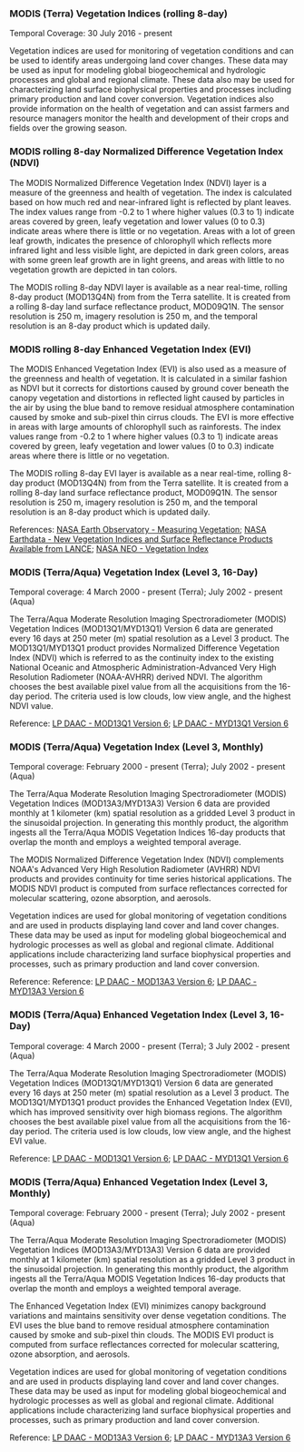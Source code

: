 ### MODIS (Terra) Vegetation Indices (rolling 8-day)
Temporal Coverage: 30 July 2016 - present

Vegetation indices are used for monitoring of vegetation conditions and can be used to identify areas undergoing land cover changes. These data may be used as input for modeling global biogeochemical and hydrologic processes and global and regional climate. These data also may be used for characterizing land surface biophysical properties and processes including primary production and land cover conversion. Vegetation indices also provide information on the health of vegetation and can assist farmers and resource managers monitor the health and development of their crops and fields over the growing season.

### MODIS rolling 8-day Normalized Difference Vegetation Index (NDVI)
The MODIS Normalized Difference Vegetation Index (NDVI) layer is a measure of the greenness and health of vegetation. The index is calculated based on how much red and near-infrared light is reflected by plant leaves. The index values range from -0.2 to 1 where higher values (0.3 to 1) indicate areas covered by green, leafy vegetation and lower values (0 to 0.3) indicate areas where there is little or no vegetation. Areas with a lot of green leaf growth, indicates the presence of chlorophyll which reflects more infrared light and less visible light, are depicted in dark green colors, areas with some green leaf growth are in light greens, and  areas with little to no vegetation growth are depicted in tan colors.

The MODIS rolling 8-day NDVI layer is available as a near real-time, rolling 8-day product (MOD13Q4N) from from the Terra satellite. It is created from a rolling 8-day land surface reflectance product, MOD09Q1N. The sensor resolution is 250 m, imagery resolution is 250 m, and the temporal resolution is an 8-day product which is updated daily.

### MODIS rolling 8-day Enhanced Vegetation Index (EVI)
The MODIS Enhanced Vegetation Index (EVI) is also used as a measure of the greenness and health of vegetation. It is calculated in a similar fashion as NDVI but it corrects for distortions caused by ground cover beneath the canopy vegetation and distortions in reflected light caused by particles in the air by using the blue band to remove residual atmosphere contamination caused by smoke and sub-pixel thin cirrus clouds. The EVI is more effective in areas with large amounts of chlorophyll such as rainforests. The index values range from -0.2 to 1 where higher values (0.3 to 1) indicate areas covered by green, leafy vegetation and lower values (0 to 0.3) indicate areas where there is little or no vegetation.

The MODIS rolling 8-day EVI layer is available as a near real-time, rolling 8-day product (MOD13Q4N) from from the Terra satellite. It is created from a rolling 8-day land surface reflectance product, MOD09Q1N. The sensor resolution is 250 m, imagery resolution is 250 m, and the temporal resolution is an 8-day product which is updated daily.

References:
[NASA Earth Observatory - Measuring Vegetation](http://earthobservatory.nasa.gov/Features/MeasuringVegetation/measuring_vegetation_4.php); [NASA Earthdata - New Vegetation Indices and Surface Reflectance Products Available from LANCE](https://earthdata.nasa.gov/learn/articles/new-vegetation-indices-and-surface-reflectance-products-available-from-lance); [NASA NEO - Vegetation Index](https://neo.sci.gsfc.nasa.gov/view.php?datasetId=MOD_NDVI_M)

### MODIS (Terra/Aqua) Vegetation Index (Level 3, 16-Day)
Temporal coverage: 4 March 2000 - present (Terra); July 2002 - present (Aqua)

The Terra/Aqua Moderate Resolution Imaging Spectroradiometer (MODIS) Vegetation Indices (MOD13Q1/MYD13Q1) Version 6 data are generated every 16 days at 250 meter (m) spatial resolution as a Level 3 product. The MOD13Q1/MYD13Q1 product provides Normalized Difference Vegetation Index (NDVI) which is referred to as the continuity index to the existing National Oceanic and Atmospheric Administration-Advanced Very High Resolution Radiometer (NOAA-AVHRR) derived NDVI. The algorithm chooses the best available pixel value from all the acquisitions from the 16-day period. The criteria used is low clouds, low view angle, and the highest NDVI value.

Reference: [LP DAAC - MOD13Q1 Version 6](https://doi.org/10.5067/MODIS/MOD13Q1.006); [LP DAAC - MYD13Q1 Version 6](https://doi.org/10.5067/MODIS/MYD13Q1.006)

### MODIS (Terra/Aqua) Vegetation Index (Level 3, Monthly)
Temporal coverage: February 2000 - present (Terra); July 2002 - present (Aqua)

The Terra/Aqua Moderate Resolution Imaging Spectroradiometer (MODIS) Vegetation Indices (MOD13A3/MYD13A3) Version 6 data are provided monthly at 1 kilometer (km) spatial resolution as a gridded Level 3 product in the sinusoidal projection. In generating this monthly product, the algorithm ingests all the Terra/Aqua MODIS Vegetation Indices 16-day products that overlap the month and employs a weighted temporal average.

The MODIS Normalized Difference Vegetation Index (NDVI) complements NOAA's Advanced Very High Resolution Radiometer (AVHRR) NDVI products and provides continuity for time series historical applications. The MODIS NDVI product is computed from surface reflectances corrected for molecular scattering, ozone absorption, and aerosols.

Vegetation indices are used for global monitoring of vegetation conditions and are used in products displaying land cover and land cover changes. These data may be used as input for modeling global biogeochemical and hydrologic processes as well as global and regional climate. Additional applications include characterizing land surface biophysical properties and processes, such as primary production and land cover conversion.

Reference: Reference: [LP DAAC - MOD13A3 Version 6](https://doi.org/10.5067/MODIS/MOD13A3.006); [LP DAAC - MYD13A3 Version 6](https://doi.org/10.5067/MODIS/MYD13A3.006)

### MODIS (Terra/Aqua) Enhanced Vegetation Index (Level 3, 16-Day)
Temporal coverage: 4 March 2000 - present (Terra); 3 July 2002 - present (Aqua)

The Terra/Aqua Moderate Resolution Imaging Spectroradiometer (MODIS) Vegetation Indices (MOD13Q1/MYD13Q1) Version 6 data are generated every 16 days at 250 meter (m) spatial resolution as a Level 3 product. The MOD13Q1/MYD13Q1 product provides the Enhanced Vegetation Index (EVI), which has improved sensitivity over high biomass regions. The algorithm chooses the best available pixel value from all the acquisitions from the 16-day period. The criteria used is low clouds, low view angle, and the highest EVI value.

Reference: [LP DAAC - MOD13Q1 Version 6](https://doi.org/10.5067/MODIS/MOD13Q1.006); [LP DAAC - MYD13Q1 Version 6](https://doi.org/10.5067/MODIS/MYD13Q1.006)

### MODIS (Terra/Aqua) Enhanced Vegetation Index (Level 3, Monthly)
Temporal coverage: February 2000 - present (Terra); July 2002 - present (Aqua)

The Terra/Aqua Moderate Resolution Imaging Spectroradiometer (MODIS) Vegetation Indices (MOD13A3/MYD13A3) Version 6 data are provided monthly at 1 kilometer (km) spatial resolution as a gridded Level 3 product in the sinusoidal projection. In generating this monthly product, the algorithm ingests all the Terra/Aqua MODIS Vegetation Indices 16-day products that overlap the month and employs a weighted temporal average.

The Enhanced Vegetation Index (EVI) minimizes canopy background variations and maintains sensitivity over dense vegetation conditions. The EVI uses the blue band to remove residual atmosphere contamination caused by smoke and sub-pixel thin clouds. The MODIS EVI product is computed from surface reflectances corrected for molecular scattering, ozone absorption, and aerosols.

Vegetation indices are used for global monitoring of vegetation conditions and are used in products displaying land cover and land cover changes. These data may be used as input for modeling global biogeochemical and hydrologic processes as well as global and regional climate. Additional applications include characterizing land surface biophysical properties and processes, such as primary production and land cover conversion.

Reference: [LP DAAC - MOD13A3 Version 6](https://doi.org/10.5067/MODIS/MOD13A3.006); [LP DAAC - MYD13A3 Version 6](https://doi.org/10.5067/MODIS/MYD13A3.006)
